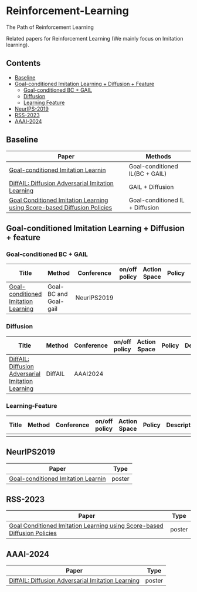 # Reinforcement-Learning
The Path of Reinforcement Learning

Related papers for Reinforcement Learning (We mainly focus on Imitation learning).
## Contents 
* [Baseline](#Baseline)
* [Goal-conditioned Imitation Learning + Diffusion + Feature](#Goal-conditioned-Imitation-Learning+Diffusion+Feature)
    - [Goal-conditioned BC + GAIL](#Goal-conditioned-（BC+GAIL）)
    - [Diffusion](#Diffusion)
    - [Learning Feature](#Learning-Feature)
* [NeurIPS-2019](#NeurIPS-2019)
* [RSS-2023](#RSS-2023)
* [AAAI-2024](#AAAI-2024)

<a id='Baseline'></a>
## Baseline
| Paper | Methods |
| ---- | ---- |
| [Goal-conditioned Imitation Learnin](https://arxiv.org/abs/1906.05838) | Goal-conditioned IL(BC + GAIL) |
| [DiffAIL: Diffusion Adversarial Imitation Learning](https://arxiv.org/abs/2312.06348) | GAIL + Diffusion |
| [Goal Conditioned Imitation Learning using Score-based Diffusion Policies](https://arxiv.org/pdf/2304.02532) | Goal-conditioned IL + Diffusion |
  
<a id='Goal-conditioned-Imitation-Learning+Diffusion+feature'></a>
## Goal-conditioned Imitation Learning + Diffusion + feature
<!-- ## <span id='Model-Free-Online'>Model Free (Online) RL</span>
### <span id='classic'>Classic Methods</span> -->

<a id='Goal-conditioned-（BC+GAIL）'></a>
### Goal-conditioned BC + GAIL

|  Title | Method | Conference | on/off policy | Action Space | Policy | Description |
| ----  | ----   | ----       |   ----  | ----  |  ---- |  ---- | 
| [Goal-conditioned Imitation Learning](https://arxiv.org/abs/1906.05838) | Goal-BC and Goal-gail | NeurIPS2019 |  |  |  |  |

<a id='Diffusion'></a>
### Diffusion

|  Title | Method | Conference | on/off policy | Action Space | Policy | Description |
| ----  | ----   | ----       |   ----  | ----  |  ---- |  ---- | 
| [DiffAIL: Diffusion Adversarial Imitation Learning](https://arxiv.org/abs/2312.06348) | DiffAIL | AAAI2024 |  |  |  |  |

<a id='Learning-Feature'></a>
### Learning-Feature

|  Title | Method | Conference | on/off policy | Action Space | Policy | Description |
| ----  | ----   | ----       |   ----  | ----  |  ---- |  ---- | 
|  |  |  |  |  |  |  |

<a id='NeurIPS2019'></a>
## NeurIPS2019
| Paper | Type |
| ---- | ---- |
| [Goal-conditioned Imitation Learnin](https://arxiv.org/abs/1906.05838) | poster |

<a id='RSS-2023'></a>
## RSS-2023
| Paper | Type |
| ---- | ---- |
| [Goal Conditioned Imitation Learning using Score-based Diffusion Policies](https://arxiv.org/pdf/2304.02532) | poster |

<a id='AAAI-2024'></a>
## AAAI-2024
| Paper | Type |
| ---- | ---- |
| [DiffAIL: Diffusion Adversarial Imitation Learning](https://arxiv.org/abs/2312.06348) | poster |
